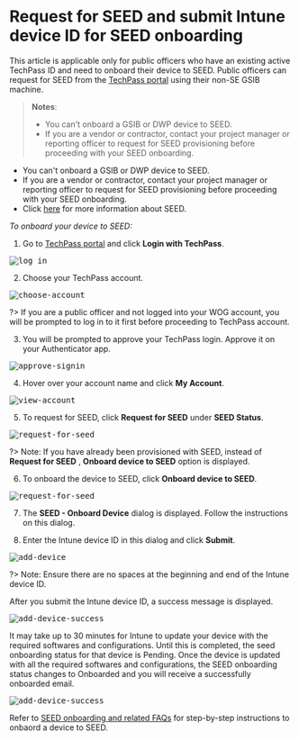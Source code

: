 # Request for SEED and submit Intune device ID for SEED onboarding

This article is applicable only for public officers who have an existing active TechPass ID and need to onboard their device to SEED. Public officers can request for SEED from the [TechPass portal](https://portal.techpass.gov.sg/public/home) using their non-SE GSIB machine.

>**Notes**:
>- You can't onboard a GSIB or DWP device to SEED.
>- If you are a vendor or contractor, contact your project manager or reporting officer to request for SEED provisioning before proceeding with your SEED onboarding.
<div class="warn">
 <ul>
 <li>You can't onboard a GSIB or DWP device to SEED.</li>
 <li>If you are a vendor or contractor, contact your project manager or reporting officer to request for SEED provisioning before proceeding with your SEED onboarding.</li>
 <li>Click <a href="https://docs.developer.tech.gov.sg/docs/security-suite-for-engineering-endpoint-devices">here</a> for more information about SEED.</li>
 </ul>
</div>

_To onboard your device to SEED:_

1. Go to [TechPass portal](https://portal.techpass.gov.sg) and click **Login with TechPass**.

<kbd>![log in](assets/images/onboarding/po-non-se/log-in-with-techpass.png ':size=90%')</kbd>

2. Choose your TechPass account.

<kbd>![choose-account](assets/images/onboarding/po-non-se/choose-account.png)</kbd>

?> If you are a public officer and not logged into your WOG account, you will be prompted to log in to it first before proceeding to TechPass account.

3. You will be prompted to approve your TechPass login. Approve it on your Authenticator app.

<kbd>![approve-signin](assets/images/onboarding/po-non-se/approve-sign-in.png)</kbd>

4. Hover over your account name and click **My Account**.

<kbd>![view-account](assets/images/onboarding/po-non-se/view-account-or-profile.png)</kbd>

5. To request for SEED, click **Request for SEED** under **SEED Status**.

<kbd>![request-for-seed](assets/images/seed/request-for-seed.png)</kbd>

?> Note:  If you have already been provisioned with SEED, instead of **Request for SEED** , **Onboard device to SEED** option is displayed.

6. To onboard the device to SEED, click **Onboard device to SEED**.

<kbd>![request-for-seed](assets/images/seed/licence-assigned-onboard-device.png)</kbd>

7. The **SEED - Onboard Device** dialog is displayed. Follow the instructions on this dialog.

8. Enter the Intune device ID in this dialog and click **Submit**.

<kbd>![add-device](assets/images/seed/onboard-device.png)</kbd>

?> Note: Ensure there are no spaces at the beginning and end of the Intune device ID.

After you submit the Intune device ID, a success message is displayed.

<kbd>![add-device-success](assets/images/seed/onboard-device-success.png)</kbd>

 It may take up to 30 minutes for Intune to update your device with the required softwares and configurations. Until this is completed, the seed onboarding status for that device is Pending. Once the device is updated with all the required softwares and configurations, the SEED onboarding status changes to Onboarded and you will receive a successfully onboarded email.

<kbd>![add-device-success](assets/images/seed/onboard-device-success.png)</kbd>  

Refer to [SEED onboarding and related FAQs](https://docs.developer.tech.gov.sg/docs/security-suite-for-engineering-endpoint-devices) for step-by-step instructions to onbaord a device to SEED.
